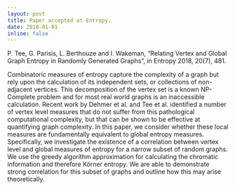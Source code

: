 ```yaml
---
layout: post
title: Paper accepted at Entropy.
date: 2018-01-01
inline: false
---
```


P. Tee, G. Parisis, L. Berthouze and I. Wakeman, “Relating Vertex and Global Graph Entropy in Randomly Generated Graphs”, in Entropy 2018, 20(7), 481.

Combinatoric measures of entropy capture the complexity of a graph but rely upon the calculation of its independent sets, or collections of non-adjacent vertices. This decomposition of the vertex set is a known NP-Complete problem and for most real world graphs is an inaccessible calculation. Recent work by Dehmer et al. and Tee et al. identified a number of vertex level measures
that do not suffer from this pathological computational complexity, but that can be shown to be effective at quantifying graph complexity. In this paper, we consider whether these local measures are fundamentally equivalent to global entropy measures. Specifically, we investigate the existence of a correlation between vertex level and global measures of entropy for a narrow subset of random graphs. We use the greedy algorithm approximation for calculating the chromatic information and therefore Körner entropy. We are able to demonstrate strong correlation for this subset of graphs and outline how this may arise theoretically.


